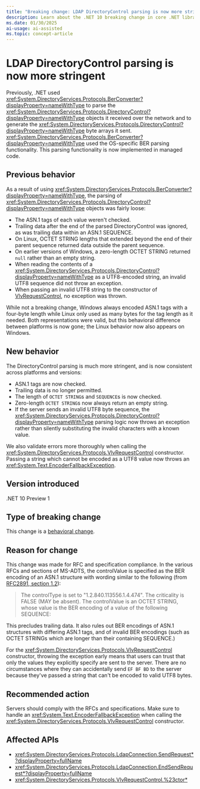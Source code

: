 ```yaml
---
title: "Breaking change: LDAP DirectoryControl parsing is now more stringent"
description: Learn about the .NET 10 breaking change in core .NET libraries where LDAP DirectoryControl parsing is now more stringent.
ms.date: 01/30/2025
ai-usage: ai-assisted
ms.topic: concept-article
---
```


# LDAP DirectoryControl parsing is now more stringent

Previously, .NET used <xref:System.DirectoryServices.Protocols.BerConverter?displayProperty=nameWithType> to parse the <xref:System.DirectoryServices.Protocols.DirectoryControl?displayProperty=nameWithType> objects it received over the network and to generate the <xref:System.DirectoryServices.Protocols.DirectoryControl?displayProperty=nameWithType> byte arrays it sent. <xref:System.DirectoryServices.Protocols.BerConverter?displayProperty=nameWithType> used the OS-specific BER parsing functionality. This parsing functionality is now implemented in managed code.

## Previous behavior

As a result of using <xref:System.DirectoryServices.Protocols.BerConverter?displayProperty=nameWithType>, the parsing of <xref:System.DirectoryServices.Protocols.DirectoryControl?displayProperty=nameWithType> objects was fairly loose:

- The ASN.1 tags of each value weren't checked.
- Trailing data after the end of the parsed DirectoryControl was ignored, as was trailing data within an ASN.1 SEQUENCE.
- On Linux, OCTET STRING lengths that extended beyond the end of their parent sequence returned data outside the parent sequence.
- On earlier versions of Windows, a zero-length OCTET STRING returned `null` rather than an empty string.
- When reading the contents of a <xref:System.DirectoryServices.Protocols.DirectoryControl?displayProperty=nameWithType> as a UTF8-encoded string, an invalid UTF8 sequence did not throw an exception.
- When passing an invalid UTF8 string to the constructor of [VlvRequestControl](xref:System.DirectoryServices.Protocols.VlvRequestControl), no exception was thrown.

While not a breaking change, Windows always encoded ASN.1 tags with a four-byte length while Linux only used as many bytes for the tag length as it needed. Both representations were valid, but this behavioral difference between platforms is now gone; the Linux behavior now also appears on Windows.

## New behavior

The DirectoryControl parsing is much more stringent, and is now consistent across platforms and versions:

- ASN.1 tags are now checked.
- Trailing data is no longer permitted.
- The length of `OCTET STRING`s and `SEQUENCE`s is now checked.
- Zero-length `OCTET STRING`s now always return an empty string.
- If the server sends an invalid UTF8 byte sequence, the <xref:System.DirectoryServices.Protocols.DirectoryControl?displayProperty=nameWithType> parsing logic now throws an exception rather than silently substituting the invalid characters with a known value.

We also validate errors more thoroughly when calling the <xref:System.DirectoryServices.Protocols.VlvRequestControl> constructor. Passing a string which cannot be encoded as a UTF8 value now throws an <xref:System.Text.EncoderFallbackException>.

## Version introduced

.NET 10 Preview 1

## Type of breaking change

This change is a [behavioral change](../../categories.md#behavioral-change).

## Reason for change

This change was made for RFC and specification compliance. In the various RFCs and sections of MS-ADTS, the controlValue is specified as the BER encoding of an ASN.1 structure with wording similar to the following (from [RFC2891, section 1.2](https://datatracker.ietf.org/doc/html/rfc2891#section-1.2)):

> The controlType is set to "1.2.840.113556.1.4.474". The criticality is FALSE (MAY be absent). The controlValue is an OCTET STRING, whose value is the BER encoding of a value of the following SEQUENCE:

This precludes trailing data. It also rules out BER encodings of ASN.1 structures with differing ASN.1 tags, and of invalid BER encodings (such as OCTET STRINGs which are longer than their containing SEQUENCE.)

For the <xref:System.DirectoryServices.Protocols.VlvRequestControl> constructor, throwing the exception early means that users can trust that only the values they explicitly specify are sent to the server. There are no circumstances where they can accidentally send `EF BF BD` to the server because they've passed a string that can't be encoded to valid UTF8 bytes.

## Recommended action

Servers should comply with the RFCs and specifications. Make sure to handle an <xref:System.Text.EncoderFallbackException> when calling the <xref:System.DirectoryServices.Protocols.VlvRequestControl> constructor.

## Affected APIs

- <xref:System.DirectoryServices.Protocols.LdapConnection.SendRequest*?displayProperty=fullName>
- <xref:System.DirectoryServices.Protocols.LdapConnection.EndSendRequest*?displayProperty=fullName>
- <xref:System.DirectoryServices.Protocols.VlvRequestControl.%23ctor*>
